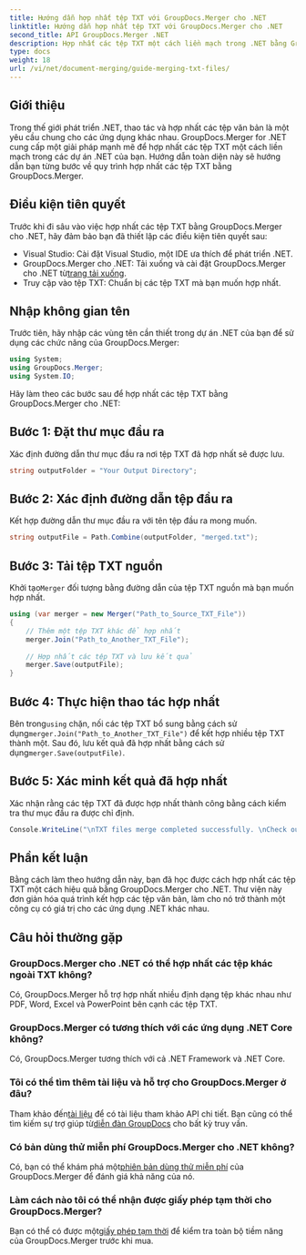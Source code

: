 ```yaml
---
title: Hướng dẫn hợp nhất tệp TXT với GroupDocs.Merger cho .NET
linktitle: Hướng dẫn hợp nhất tệp TXT với GroupDocs.Merger cho .NET
second_title: API GroupDocs.Merger .NET
description: Hợp nhất các tệp TXT một cách liền mạch trong .NET bằng GroupDocs.Merger. Hướng dẫn từng bước dành cho nhà phát triển. Tài liệu và hỗ trợ có sẵn.
type: docs
weight: 18
url: /vi/net/document-merging/guide-merging-txt-files/
---
```

## Giới thiệu
Trong thế giới phát triển .NET, thao tác và hợp nhất các tệp văn bản là một yêu cầu chung cho các ứng dụng khác nhau. GroupDocs.Merger for .NET cung cấp một giải pháp mạnh mẽ để hợp nhất các tệp TXT một cách liền mạch trong các dự án .NET của bạn. Hướng dẫn toàn diện này sẽ hướng dẫn bạn từng bước về quy trình hợp nhất các tệp TXT bằng GroupDocs.Merger.
## Điều kiện tiên quyết
Trước khi đi sâu vào việc hợp nhất các tệp TXT bằng GroupDocs.Merger cho .NET, hãy đảm bảo bạn đã thiết lập các điều kiện tiên quyết sau:
- Visual Studio: Cài đặt Visual Studio, một IDE ưa thích để phát triển .NET.
-  GroupDocs.Merger cho .NET: Tải xuống và cài đặt GroupDocs.Merger cho .NET từ[trang tải xuống](https://releases.groupdocs.com/merger/net/).
- Truy cập vào tệp TXT: Chuẩn bị các tệp TXT mà bạn muốn hợp nhất.

## Nhập không gian tên
Trước tiên, hãy nhập các vùng tên cần thiết trong dự án .NET của bạn để sử dụng các chức năng của GroupDocs.Merger:
```csharp
using System; 
using GroupDocs.Merger;
using System.IO;
```

Hãy làm theo các bước sau để hợp nhất các tệp TXT bằng GroupDocs.Merger cho .NET:
## Bước 1: Đặt thư mục đầu ra
Xác định đường dẫn thư mục đầu ra nơi tệp TXT đã hợp nhất sẽ được lưu.
```csharp
string outputFolder = "Your Output Directory";
```
## Bước 2: Xác định đường dẫn tệp đầu ra
Kết hợp đường dẫn thư mục đầu ra với tên tệp đầu ra mong muốn.
```csharp
string outputFile = Path.Combine(outputFolder, "merged.txt");
```
## Bước 3: Tải tệp TXT nguồn
 Khởi tạo`Merger` đối tượng bằng đường dẫn của tệp TXT nguồn mà bạn muốn hợp nhất.
```csharp
using (var merger = new Merger("Path_to_Source_TXT_File"))
{
    // Thêm một tệp TXT khác để hợp nhất
    merger.Join("Path_to_Another_TXT_File");
    
    // Hợp nhất các tệp TXT và lưu kết quả
    merger.Save(outputFile);
}
```
## Bước 4: Thực hiện thao tác hợp nhất
 Bên trong`using` chặn, nối các tệp TXT bổ sung bằng cách sử dụng`merger.Join("Path_to_Another_TXT_File")` để kết hợp nhiều tệp TXT thành một. Sau đó, lưu kết quả đã hợp nhất bằng cách sử dụng`merger.Save(outputFile)`.
## Bước 5: Xác minh kết quả đã hợp nhất
Xác nhận rằng các tệp TXT đã được hợp nhất thành công bằng cách kiểm tra thư mục đầu ra được chỉ định.
```csharp
Console.WriteLine("\nTXT files merge completed successfully. \nCheck output in {0}", outputFolder);
```

## Phần kết luận
Bằng cách làm theo hướng dẫn này, bạn đã học được cách hợp nhất các tệp TXT một cách hiệu quả bằng GroupDocs.Merger cho .NET. Thư viện này đơn giản hóa quá trình kết hợp các tệp văn bản, làm cho nó trở thành một công cụ có giá trị cho các ứng dụng .NET khác nhau.

## Câu hỏi thường gặp
### GroupDocs.Merger cho .NET có thể hợp nhất các tệp khác ngoài TXT không?
Có, GroupDocs.Merger hỗ trợ hợp nhất nhiều định dạng tệp khác nhau như PDF, Word, Excel và PowerPoint bên cạnh các tệp TXT.
### GroupDocs.Merger có tương thích với các ứng dụng .NET Core không?
Có, GroupDocs.Merger tương thích với cả .NET Framework và .NET Core.
### Tôi có thể tìm thêm tài liệu và hỗ trợ cho GroupDocs.Merger ở đâu?
 Tham khảo đến[tài liệu](https://reference.groupdocs.com/merger/net/) để có tài liệu tham khảo API chi tiết. Bạn cũng có thể tìm kiếm sự trợ giúp từ[diễn đàn GroupDocs](https://forum.groupdocs.com/c/merger/32) cho bất kỳ truy vấn.
### Có bản dùng thử miễn phí GroupDocs.Merger cho .NET không?
 Có, bạn có thể khám phá một[phiên bản dùng thử miễn phí](https://releases.groupdocs.com/) của GroupDocs.Merger để đánh giá khả năng của nó.
### Làm cách nào tôi có thể nhận được giấy phép tạm thời cho GroupDocs.Merger?
 Bạn có thể có được một[giấy phép tạm thời](https://purchase.groupdocs.com/temporary-license/) để kiểm tra toàn bộ tiềm năng của GroupDocs.Merger trước khi mua.